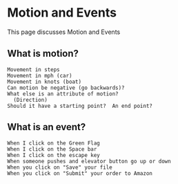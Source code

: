 # Motion and Events 
This page discusses Motion and Events

## What is motion?
    Movement in steps 
    Movement in mph (car)
    Movement in knots (boat)
    Can motion be negative (go backwards)? 
    What else is an attribute of motion?
      (Direction)
    Should it have a starting point?  An end point?

## What is an event?     
    When I click on the Green Flag
    When I click on the Space bar
    When I click on the escape key 
    When someone pushes and elevator button go up or down
    When you click on "Save" your file
    When you click on "Submit" your order to Amazon
